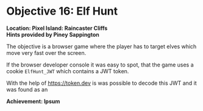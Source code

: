 # Objective 16: Elf Hunt
**Location: Pixel Island: Raincaster Cliffs**  
**Hints provided by Piney Sappington**

The objective is a browser game where the player has to target elves which move very fast over the screen.

If the browser developer console it was easy to spot, that the game uses a cookie `ElfHunt_JWT` which contains a JWT token.

With the help of https://token.dev is was possible to decode this JWT and it was found as an 

**Achievement: Ipsum**
<!--stackedit_data:
eyJoaXN0b3J5IjpbOTg1NDc3MTU5LC0yMDEwMTkyNjNdfQ==
-->
